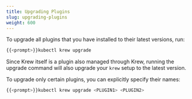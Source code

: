 ```yaml
---
title: Upgrading Plugins
slug: upgrading-plugins
weight: 600
---
```


To upgrade all plugins that you have installed to their latest versions, run:

```sh
{{<prompt>}}kubectl krew upgrade
```

Since Krew itself is a plugin also managed through Krew, running the upgrade
command will also upgrade your `krew` setup to the latest version.

To upgrade only certain plugins, you can explicitly specify their names:

```sh
{{<prompt>}}kubectl krew upgrade <PLUGIN1> <PLUGIN2>
```
